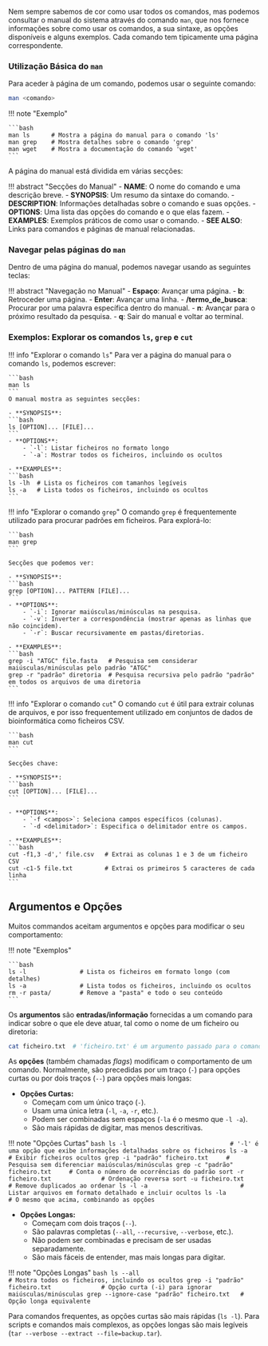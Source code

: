 Nem sempre sabemos de cor como usar todos os comandos, mas podemos consultar o manual do sistema através do comando `man`, que nos fornece informações sobre como usar os comandos, a sua sintaxe, as opções disponíveis e alguns exemplos. Cada comando tem tipicamente uma página correspondente.

### Utilização Básica do `man`
Para aceder à página de um comando, podemos usar o seguinte comando:

```bash
man <comando>
```

!!! note "Exemplo"

    ```bash
    man ls      # Mostra a página do manual para o comando 'ls'
    man grep    # Mostra detalhes sobre o comando 'grep'
    man wget    # Mostra a documentação do comando 'wget'
    ```

A página do manual está dividida em várias secções:

!!! abstract "Secções do Manual"
    - **NAME**: O nome do comando e uma descrição breve.
    - **SYNOPSIS**: Um resumo da sintaxe do comando.
    - **DESCRIPTION**: Informações detalhadas sobre o comando e suas opções.
    - **OPTIONS**: Uma lista das opções do comando e o que elas fazem.
    - **EXAMPLES**: Exemplos práticos de como usar o comando.
    - **SEE ALSO**: Links para comandos e páginas de manual relacionadas.

### Navegar pelas páginas do `man`
Dentro de uma página do manual, podemos navegar usando as seguintes teclas:

!!! abstract "Navegação no Manual"
    - **Espaço**: Avançar uma página.
    - **b**: Retroceder uma página.
    - **Enter**: Avançar uma linha.
    - **/termo_de_busca**: Procurar por uma palavra específica dentro do manual.
    - **n**: Avançar para o próximo resultado da pesquisa.
    - **q**: Sair do manual e voltar ao terminal.


### Exemplos: Explorar os comandos `ls`, `grep` e `cut`

!!! info "Explorar o comando `ls`"
    Para ver a página do manual para o comando `ls`, podemos escrever:

    ```bash
    man ls
    ```
    O manual mostra as seguintes secções:

    - **SYNOPSIS**:
    ```bash
    ls [OPTION]... [FILE]...
    ```
    - **OPTIONS**:
        - `-l`: Listar ficheiros no formato longo
        - `-a`: Mostrar todos os ficheiros, incluindo os ocultos
    
    - **EXAMPLES**:
    ```bash
    ls -lh  # Lista os ficheiros com tamanhos legíveis
    ls -a   # Lista todos os ficheiros, incluindo os ocultos
    ```


!!! info "Explorar o comando `grep`"
    O comando `grep` é frequentemente utilizado para procurar padrões em ficheiros. Para explorá-lo:

    ```bash
    man grep
    ```

    Secções que podemos ver:

    - **SYNOPSIS**:
    ```bash
    grep [OPTION]... PATTERN [FILE]...
    ```
    - **OPTIONS**:
        - `-i`: Ignorar maiúsculas/minúsculas na pesquisa.
        - `-v`: Inverter a correspondência (mostrar apenas as linhas que não coincidem).
        - `-r`: Buscar recursivamente em pastas/diretorias.

    - **EXAMPLES**:
    ```bash
    grep -i "ATGC" file.fasta   # Pesquisa sem considerar maiúsculas/minúsculas pelo padrão "ATGC"
    grep -r "padrão" diretoria  # Pesquisa recursiva pelo padrão "padrão" em todos os arquivos de uma diretoria
    ```

!!! info "Explorar o comando `cut`"
    O comando `cut` é útil para extrair colunas de arquivos, e por isso frequentement utilizado em conjuntos de dados de bioinformática como ficheiros CSV.

    ```bash
    man cut
    ```

    Secções chave:

    - **SYNOPSIS**:
    ```bash
    cut [OPTION]... [FILE]...
    ```

    - **OPTIONS**:
        - `-f <campos>`: Seleciona campos específicos (colunas).
        - `-d <delimitador>`: Especifica o delimitador entre os campos.

    - **EXAMPLES**:
    ```bash
    cut -f1,3 -d',' file.csv   # Extrai as colunas 1 e 3 de um ficheiro CSV
    cut -c1-5 file.txt         # Extrai os primeiros 5 caracteres de cada linha
    ```

## Argumentos e Opções
Muitos commandos aceitam argumentos e opções para modificar o seu comportamento:

!!! note "Exemplos"

    ```bash
    ls -l               # Lista os ficheiros em formato longo (com detalhes)
    ls -a               # Lista todos os ficheiros, incluindo os ocultos
    rm -r pasta/        # Remove a "pasta" e todo o seu conteúdo
    ```

Os **argumentos** são **entradas/informação** fornecidas a um comando para indicar sobre o que ele deve atuar, tal como o nome de um ficheiro ou diretoria:  

  ```bash
  cat ficheiro.txt  # 'ficheiro.txt' é um argumento passado para o comando 'cat'
  ```

As **opções** (também chamadas *flags*) modificam o comportamento de um comando. Normalmente, são precedidas por um traço (`-`) para opções curtas ou por dois traços (`--`) para opções mais longas:

- **Opções Curtas:** 
    - Começam com um único traço (`-`).
    - Usam uma única letra (`-l`, `-a`, `-r`, etc.).
    - Podem ser combinadas sem espaços (`-la` é o mesmo que `-l -a`).
    - São mais rápidas de digitar, mas menos descritivas.

!!! note "Opções Curtas"
    ```bash
    ls -l                             # '-l' é uma opção que exibe informações detalhadas sobre os ficheiros
    ls -a                             # Exibir ficheiros ocultos
    grep -i "padrão" ficheiro.txt     # Pesquisa sem diferenciar maiúsculas/minúsculas
    grep -c "padrão" ficheiro.txt     # Conta o número de ocorrências do padrão
    sort -r ficheiro.txt              # Ordenação reversa
    sort -u ficheiro.txt              # Remove duplicados ao ordenar
    ls -l -a                          # Listar arquivos em formato detalhado e incluir ocultos
    ls -la                            # O mesmo que acima, combinando as opções
    ```

- **Opções Longas:**
    - Começam com dois traços (`--`).
    - São palavras completas (`--all`, `--recursive`, `--verbose`, etc.).
    - Não podem ser combinadas e precisam de ser usadas separadamente.
    - São mais fáceis de entender, mas mais longas para digitar.

!!! note "Opções Longas"
    ```bash
    ls --all                                   # Mostra todos os ficheiros, incluindo os ocultos
    grep -i "padrão" ficheiro.txt              # Opção curta (-i) para ignorar maiúsculas/minúsculas
    grep --ignore-case "padrão" ficheiro.txt   # Opção longa equivalente
    ```

Para comandos frequentes, as opções curtas são mais rápidas (`ls -l`). Para scripts e comandos mais complexos, as opções longas são mais legíveis (`tar --verbose --extract --file=backup.tar`).